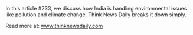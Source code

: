 In this article #233, we discuss how India is handling environmental issues like pollution and climate change. Think News Daily breaks it down simply.

Read more at: www.thinknewsdaily.com